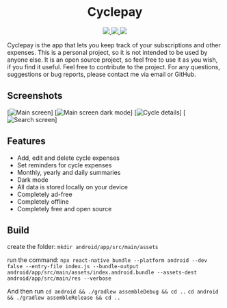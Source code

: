 <h1 align="center">Cyclepay</h1>
<p align="center">
  <a href="https://github.com/iSoron/uhabits/actions?query=workflow%3A%22Build+%26+Test%22">
    <img src="https://github.com/iSoron/uhabits/workflows/Build%20&%20Test/badge.svg" />
  </a>
  <a href="https://github.com/iSoron/uhabits/releases/latest">
    <img src="https://img.shields.io/github/v/release/iSoron/uhabits" />
  </a>
  <a href="https://github.com/iSoron/uhabits/discussions">
    <img src="https://img.shields.io/badge/GitHub-Discussions-%23fc4ebc" />
  </a>
</p>

Cyclepay is the app that lets you keep track of your subscriptions and other expenses.
This is a personal project, so it is not intended to be used by anyone else.
It is an open source project, so feel free to use it as you wish, if you find it useful.
Feel free to contribute to the project.
For any questions, suggestions or bug reports, please contact me via email or GitHub.

## Screenshots

[![Main screen][screen1]]
[![Main screen dark mode][screen2]]
[![Cycle details][screen3]]
[![Search screen][screen4]]

## Features

* Add, edit and delete cycle expenses
* Set reminders for cycle expenses
* Monthly, yearly and daily summaries
* Dark mode
* All data is stored locally on your device
* Completely ad-free
* Completely offline
* Completely free and open source

## Build

create the folder:
`mkdir android/app/src/main/assets`

run the command: 
`npx react-native bundle --platform android --dev false --entry-file index.js --bundle-output android/app/src/main/assets/index.android.bundle --assets-dest android/app/src/main/res --verbose`

And then run
`cd android && ./gradlew assembleDebug && cd ..`
`cd android && ./gradlew assembleRelease && cd ..`

[screen1]: screenshots/1.png
[screen2]: screenshots/2.png
[screen3]: screenshots/3.png
[screen4]: screenshots/4.png